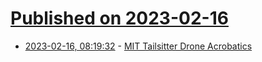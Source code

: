 # [Published on 2023-02-16](index.md)

* [2023-02-16, 08:19:32](https://news.ycombinator.com/item?id=34816297) - [MIT Tailsitter Drone Acrobatics](https://aera.mit.edu/projects/aerobatic-maneuvers-for-fixed-wing-vtol-aircraft)
